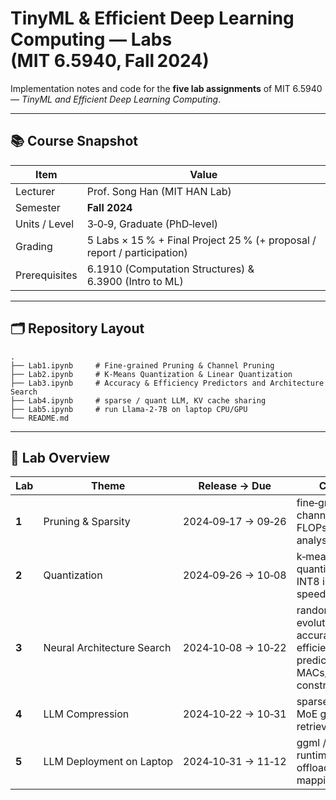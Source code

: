 # TinyML & Efficient Deep Learning Computing — Labs (MIT 6.5940, Fall 2024)

Implementation notes and code for the **five lab assignments** of MIT 6.5940 — *TinyML and Efficient Deep Learning Computing*.

---

## 📚 Course Snapshot

| Item          | Value                                                                    |
| ------------- | ------------------------------------------------------------------------ |
| Lecturer      | Prof. Song Han (MIT HAN Lab)                                             |
| Semester      | **Fall 2024**                                                            |
| Units / Level | 3‑0‑9, Graduate (PhD‑level)                                              |
| Grading       | 5 Labs × 15 % + Final Project 25 % (+ proposal / report / participation) |
| Prerequisites | 6.1910 (Computation Structures) & 6.3900 (Intro to ML)                   |

---

## 🗂 Repository Layout

```text
.
├── Lab1.ipynb     # Fine-grained Pruning & Channel Pruning
├── Lab2.ipynb     # K-Means Quantization & Linear Quantization
├── Lab3.ipynb     # Accuracy & Efficiency Predictors and Architecture Search
├── Lab4.ipynb     # sparse / quant LLM, KV cache sharing
├── Lab5.ipynb     # run Llama‑2‑7B on laptop CPU/GPU
└── README.md
```

---

## 📝 Lab Overview

| Lab   | Theme                      | Release → Due      | Core skills                                              |
| ----- | -------------------------- | ------------------ | -------------------------------------------------------- |
| **1** | Pruning & Sparsity         | 2024‑09‑17 → 09‑26 | fine‑grained / channel pruning, FLOPs & latency analysis |
| **2** | Quantization               | 2024‑09‑26 → 10‑08 | k‑means & linear quantization, QAT & INT8 inference speed‑up |
| **3** | Neural Architecture Search | 2024‑10‑08 → 10‑22 | random & evolutionary search, accuracy & efficiency predictors, MACs/memory constraints |
| **4** | LLM Compression            | 2024‑10‑22 → 10‑31 | sparse + quant LLM, MoE gating, retrieval cache          |
| **5** | LLM Deployment on Laptop   | 2024‑10‑31 → 11‑12 | ggml / vLLM runtime, CPU offloading, memory mapping      |
